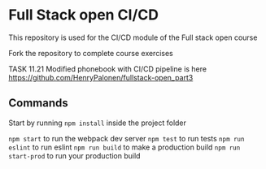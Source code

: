 # Full Stack open CI/CD

This repository is used for the CI/CD module of the Full stack open course

Fork the repository to complete course exercises

TASK 11.21 Modified phonebook with CI/CD pipeline is here
https://github.com/HenryPalonen/fullstack-open_part3

## Commands

Start by running `npm install` inside the project folder

`npm start` to run the webpack dev server
`npm test` to run tests
`npm run eslint` to run eslint
`npm run build` to make a production build
`npm run start-prod` to run your production build
